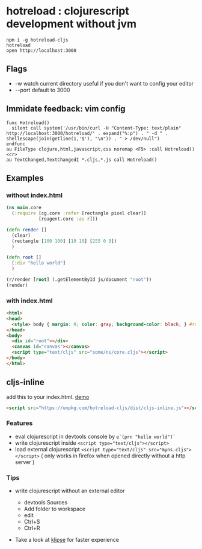 # hotreload : clojurescript development without jvm

```
npm i -g hotreload-cljs
hotreload
open http://localhost:3000
```

## Flags
* -w watch current directory useful if you don't want to config your editor
* --port default to 3000

## Immidate feedback: vim config
```vimscript
func Hotreload()
  silent call system('/usr/bin/curl -H "Content-Type: text/plain" http://localhost:3000/hotreload/' . expand("%:p") . " -d " . shellescape(join(getline(1,'$'), "\n")) . " > /dev/null")
endfunc
au FileType clojure,html,javascript,css noremap <F5> :call Hotreload()<cr>
au TextChanged,TextChangedI *.cljs,*.js call Hotreload()
```

## Examples
### without index.html
```clojure
(ns main.core
  (:require [cg.core :refer [rectangle pixel clear]]
            [reagent.core :as r]))

(defn render []
  (clear)
  (rectangle [100 100] [10 10] [255 0 0])
  )

(defn root []
  [:div "hello world"]
  )

(r/render [root] (.getElementById js/document "root"))
(render)
```
### with index.html
```html
<html>
<head>
  <style> body { margin: 0; color: gray; background-color: black; } #root { position: absolute;} </style>
</head>
<body>
  <div id="root"></div>
  <canvas id="canvas"></canvas>
  <script type="text/cljs" src="some/ns/core.cljs"></script>
</body>
</html>
```

## cljs-inline

add this to your index.html. [demo](http://cljs.ir)
```html
<script src="https://unpkg.com/hotreload-cljs/dist/cljs-inline.js"></script>
```

### Features
* eval clojurescript in devtools console by 
	``e`(prn "hello world")` ``
* write clojurescript inside 
    ```<script type="text/cljs"></script>```
* load external clojurescript 
    ```<script type="text/cljs" src="myns.cljs"></script>```
     ( only works in firefox when opened directly without a http server )

### Tips
* write clojurescript without an external editor 
    * devtools Sources
    * Add folder to workspace
    * edit
    * Ctrl+S
    * Ctrl+R

* Take a look at [klipse](https://github.com/viebel/klipse) for faster experience
